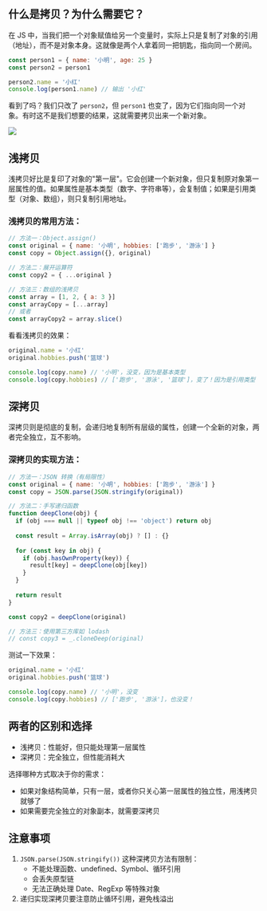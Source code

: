 ## 什么是拷贝？为什么需要它？
在 JS 中，当我们把一个对象赋值给另一个变量时，实际上只是复制了对象的引用（地址），而不是对象本身。这就像是两个人拿着同一把钥匙，指向同一个房间。

```javascript
const person1 = { name: '小明', age: 25 }
const person2 = person1

person2.name = '小红'
console.log(person1.name) // 输出 '小红'
```

看到了吗？我们只改了 `person2`，但 `person1` 也变了，因为它们指向同一个对象。有时这不是我们想要的结果，这就需要拷贝出来一个新对象。

![](https://cdn.nlark.com/yuque/0/2025/png/21596389/1743319862104-7ef8c3a4-743a-4e4e-bfac-27be048cdf76.png)

## 浅拷贝
浅拷贝好比是复印了对象的"第一层"。它会创建一个新对象，但只复制原对象第一层属性的值。如果属性是基本类型（数字、字符串等），会复制值；如果是引用类型（对象、数组），则只复制引用地址。

### 浅拷贝的常用方法：
```javascript
// 方法一：Object.assign()
const original = { name: '小明', hobbies: ['跑步', '游泳'] }
const copy = Object.assign({}, original)

// 方法二：展开运算符
const copy2 = { ...original }

// 方法三：数组的浅拷贝
const array = [1, 2, { a: 3 }]
const arrayCopy = [...array]
// 或者
const arrayCopy2 = array.slice()
```

看看浅拷贝的效果：

```javascript
original.name = '小红'
original.hobbies.push('篮球')

console.log(copy.name) // '小明'，没变，因为是基本类型
console.log(copy.hobbies) // ['跑步', '游泳', '篮球']，变了！因为是引用类型
```

## 深拷贝
深拷贝则是彻底的复制，会递归地复制所有层级的属性，创建一个全新的对象，两者完全独立，互不影响。

### 深拷贝的实现方法：
```javascript
// 方法一：JSON 转换（有局限性）
const original = { name: '小明', hobbies: ['跑步', '游泳'] }
const copy = JSON.parse(JSON.stringify(original))

// 方法二：手写递归函数
function deepClone(obj) {
  if (obj === null || typeof obj !== 'object') return obj
  
  const result = Array.isArray(obj) ? [] : {}
  
  for (const key in obj) {
    if (obj.hasOwnProperty(key)) {
      result[key] = deepClone(obj[key])
    }
  }
  
  return result
}

const copy2 = deepClone(original)

// 方法三：使用第三方库如 lodash
// const copy3 = _.cloneDeep(original)
```

测试一下效果：

```javascript
original.name = '小红'
original.hobbies.push('篮球')

console.log(copy.name) // '小明'，没变
console.log(copy.hobbies) // ['跑步', '游泳']，也没变！
```

## 两者的区别和选择
+ 浅拷贝：性能好，但只能处理第一层属性
+ 深拷贝：完全独立，但性能消耗大

选择哪种方式取决于你的需求：

+ 如果对象结构简单，只有一层，或者你只关心第一层属性的独立性，用浅拷贝就够了
+ 如果需要完全独立的对象副本，就需要深拷贝

## 注意事项
1. `JSON.parse(JSON.stringify())` 这种深拷贝方法有限制：
    - 不能处理函数、undefined、Symbol、循环引用
    - 会丢失原型链
    - 无法正确处理 Date、RegExp 等特殊对象
2. 递归实现深拷贝要注意防止循环引用，避免栈溢出

